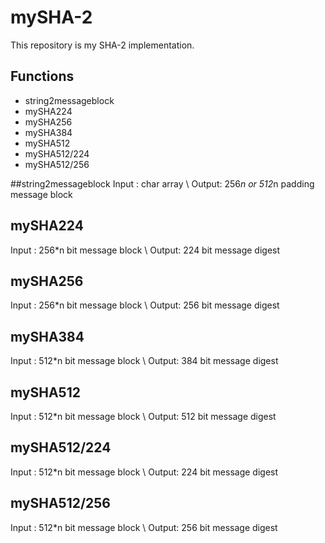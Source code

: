 # mySHA-2
This repository is my SHA-2 implementation.

## Functions
* string2messageblock
* mySHA224
* mySHA256
* mySHA384
* mySHA512
* mySHA512/224
* mySHA512/256

##string2messageblock
Input : char array \\
Output: 256*n or 512*n padding message block

## mySHA224
Input : 256*n bit message block \\
Output: 224 bit message digest

## mySHA256
Input : 256*n bit message block \\
Output: 256 bit message digest

## mySHA384
Input : 512*n bit message block \\
Output: 384 bit message digest

## mySHA512
Input : 512*n bit message block \\
Output: 512 bit message digest

## mySHA512/224
Input : 512*n bit message block \\
Output: 224 bit message digest

## mySHA512/256
Input : 512*n bit message block \\
Output: 256 bit message digest

